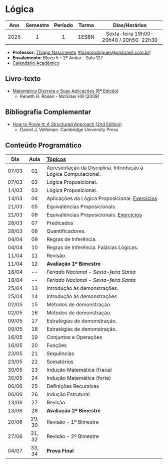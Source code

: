 # Lógica
| Ano      | Semestre | Período | Turma | Dias/Horários |
| :------: | :------: | :-----: | :---: | :---: |
| 2025      | 1       | 1        | 1ESBN | Sexta-feira 19h00-20h40 / 20h50-22h30 |

- **Professor:** [Thiago Nascimento](https://sites.google.com/site/nascimenthiago) (thiagorodrigues@unibrasil.com.br)
- **Ensalamento:** Bloco 5 - 2º Andar - Sala 127
- [Calendário Acadêmico](https://www.unibrasil.com.br/wp-content/uploads/2024/12/Calendario-GRADUACAO-PRESENCIAL-2025-UNIBRASIL.pdf)

## Livro-texto
- [Matemática Discreta e Suas Aplicações (6ª Edição)](https://www.amazon.com.br/Matem%C3%A1tica-Discreta-Aplica%C3%A7%C3%B5es-Kenneth-Rosen/dp/8577260364)
    - Keneth H. Rosen - McGraw Hill (2009)

## Bibliografia Complementar
- [How to Prove It: A Structured Approach (2nd Edition)](https://users.metu.edu.tr/serge/courses/111-2011/textbook-math111.pdf)
    - Daniel J. Velleman. Cambridge University Press 

## Conteúdo Programático
| Dia   | Aula   | [Tópicos](https://github.com/tnas/logica/wiki) |
| :----:| :----: | :----     |
| 07/03 | 01     | Apresentação da Disciplina. Introdução à Lógica Computacional.  |
| 07/03 | 02     | Lógica Proposicional.  |
| 14/03 | 03     | Lógica Proposicional. |
| 14/03 | 04     | Aplicações da Lógica Proposicional. [Exercícios](https://github.com/tnas/logica/wiki/Exerc%C3%ADcios#l%C3%B3gica-proposicional-e-aplica%C3%A7%C3%B5es) |
| 21/03 | 05     | Equivalências Proposicionais. |
| 21/03 | 06     | Equivalências Proposicionais. [Exercícios](https://github.com/tnas/logica/wiki/Exerc%C3%ADcios#equival%C3%AAncias-proposicionais) |
| 28/03 | 07     | Predicados |
| 28/03 | 08     | Quantificadores. |
| 04/04 | 09     | Regras de Inferência. |
| 04/04 | 10     | Regras de Inferência. Falácias Lógicas.  |
| 11/04 | 11     | Revisão. |
| 11/04 | 12     | **Avaliação 1º Bimestre**  |
| 18/04 | --     |  _Feriado Nacional - Sexta-feira Santa_   |
| 18/04 | --     |  _Feriado Nacional - Sexta-feira Santa_ |
| 25/04 | 13     | Introdução às demonstrações.  |
| 25/04 | 14     | Introdução às demonstrações |
| 02/05 | 15     | Métodos de demonstração. |
| 02/05 | 16     | Métodos de demonstração.  |
| 09/05 | 17     | Estratégias de demonstração. |
| 09/05 | 18     | Estratégias de demonstração.   |
| 16/05 | 19     | Conjuntos e Operações |
| 16/05 | 20     | Funções |
| 23/05 | 21     | Sequências |
| 23/05 | 22     | Somatórios |
| 30/05 | 23     | Indução Matemática (fraca) |
| 30/05 | 24     | Indução Matemática (forte) |
| 06/06 | 25     | Definições Recursivas |
| 06/06 | 26     | Indução Estrutural |
| 13/06 | 27     | Revisão.   |
| 13/06 | 28     | **Avaliação 2º Bimestre**           |
| 20/06 | 29, 30 | Revisão - 1º Bimestre |
| 27/06 | 31, 32 | Revisão - 2º Bimestre |
| 04/07 | 33, 34 | **Prova Final** |
